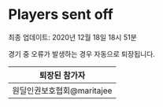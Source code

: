 # Players sent off
최종 업데이트: 2020년 12월 18일 18시 51분


경기 중 오류가 발생하는 경우 자동으로 퇴장됩니다.


| 퇴장된 참가자 |
|:---:|
| 원딜인권보호협회@maritajee |